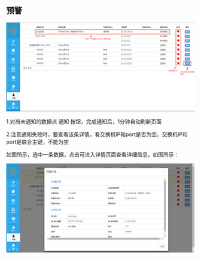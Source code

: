 ## 预警

![预警](..\Images\预警1.png)

1.对尚未通知的数据点 通知 按钮，完成通知后，1分钟自动刷新页面

2.注意通知失败时，要查看该条详情，看交换机IP和port是否为空。交换机IP和port是联合主键，不能为空


如图所示，选中一条数据，点击可进入详情页面查看详细信息，如图所示：

![预警](..\Images\预警2.png)

